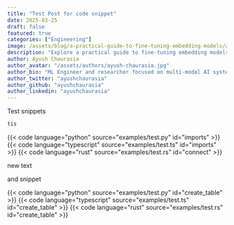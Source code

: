 ```yaml
---
title: "Test Post for code snippet"
date: 2025-03-25
draft: false
featured: true
categories: ["Engineering"]
image: /assets/blog/a-practical-guide-to-fine-tuning-embedding-models/a-practical-guide-to-fine-tuning-embedding-models.png
description: "Explore a practical guide to fine-tuning embedding models with practical insights and expert guidance from the LanceDB team."
author: Ayush Chaurasia
author_avatar: "/assets/authors/ayush-chaurasia.jpg"
author_bio: "ML Engineer and researcher focused on multi-modal AI systems and efficient retrieval methods."
author_twitter: "ayushchaurasia"
author_github: "ayushchaurasia"
author_linkedin: "ayushchaurasia"
---
```


Test snippets

```typescript
tis
```

{{< code language="python" source="examples/test.py" id="imports" >}}
{{< code language="typescript" source="examples/test.ts" id="imports" >}}
{{< code language="rust" source="examples/test.rs" id="connect" >}}

new text

and snippet 

{{< code language="python" source="examples/test.py" id="create_table" >}}
{{< code language="typescript" source="examples/test.ts" id="create_table" >}}
{{< code language="rust" source="examples/test.rs" id="create_table" >}}
